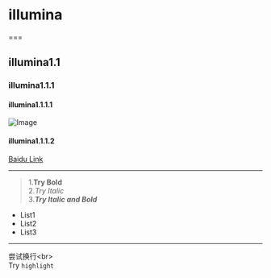 # illumina  
===
## illumina1.1  
### illumina1.1.1  
#### illumina1.1.1.1  
![Image]()  
#### illumina1.1.1.2  
[Baidu Link](http://www.baidu.com)

---
> 1.**Try Bold**   
> 2.*Try Italic*   
> 3.***Try Italic and Bold***    
* List1
* List2
* List3
---
尝试换行\<br>
<br>
Try `highlight`
